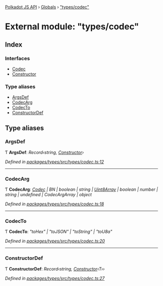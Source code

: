 [Polkadot JS API](../README.md) › [Globals](../globals.md) › ["types/codec"](_types_codec_.md)

# External module: "types/codec"

## Index

### Interfaces

* [Codec](../interfaces/_types_codec_.codec.md)
* [Constructor](../interfaces/_types_codec_.constructor.md)

### Type aliases

* [ArgsDef](_types_codec_.md#argsdef)
* [CodecArg](_types_codec_.md#codecarg)
* [CodecTo](_types_codec_.md#codecto)
* [ConstructorDef](_types_codec_.md#constructordef)

## Type aliases

###  ArgsDef

Ƭ **ArgsDef**: *Record‹string, [Constructor](../interfaces/_types_codec_.constructor.md)›*

*Defined in [packages/types/src/types/codec.ts:12](https://github.com/polkadot-js/api/blob/e947c638f/packages/types/src/types/codec.ts#L12)*

___

###  CodecArg

Ƭ **CodecArg**: *[Codec](../interfaces/_types_codec_.codec.md) | BN | boolean | string | [Uint8Array](../classes/_codec_raw_.raw.md#static-uint8array) | boolean | number | string | undefined | CodecArgArray | object*

*Defined in [packages/types/src/types/codec.ts:18](https://github.com/polkadot-js/api/blob/e947c638f/packages/types/src/types/codec.ts#L18)*

___

###  CodecTo

Ƭ **CodecTo**: *"toHex" | "toJSON" | "toString" | "toU8a"*

*Defined in [packages/types/src/types/codec.ts:20](https://github.com/polkadot-js/api/blob/e947c638f/packages/types/src/types/codec.ts#L20)*

___

###  ConstructorDef

Ƭ **ConstructorDef**: *Record‹string, [Constructor](../interfaces/_types_codec_.constructor.md)‹T››*

*Defined in [packages/types/src/types/codec.ts:27](https://github.com/polkadot-js/api/blob/e947c638f/packages/types/src/types/codec.ts#L27)*
